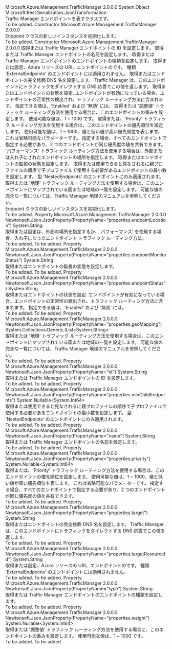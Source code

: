 <Type Name="Endpoint" FullName="Microsoft.Azure.Management.TrafficManager.Models.Endpoint">
  <TypeSignature Language="C#" Value="public class Endpoint" />
  <TypeSignature Language="ILAsm" Value=".class public auto ansi beforefieldinit Endpoint extends System.Object" />
  <TypeSignature Language="DocId" Value="T:Microsoft.Azure.Management.TrafficManager.Models.Endpoint" />
  <TypeSignature Language="VB.NET" Value="Public Class Endpoint" />
  <TypeSignature Language="F#" Value="type Endpoint = class" />
  <AssemblyInfo>
    <AssemblyName>Microsoft.Azure.Management.TrafficManager</AssemblyName>
    <AssemblyVersion>2.0.0.0</AssemblyVersion>
  </AssemblyInfo>
  <Base>
    <BaseTypeName>System.Object</BaseTypeName>
  </Base>
  <Interfaces />
  <Attributes>
    <Attribute>
      <AttributeName>Microsoft.Rest.Serialization.JsonTransformation</AttributeName>
    </Attribute>
  </Attributes>
  <Docs>
    <summary>
            Traffic Manager エンドポイントを表すクラスです。
            </summary>
    <remarks>To be added.</remarks>
  </Docs>
  <Members>
    <Member MemberName=".ctor">
      <MemberSignature Language="C#" Value="public Endpoint ();" />
      <MemberSignature Language="ILAsm" Value=".method public hidebysig specialname rtspecialname instance void .ctor() cil managed" />
      <MemberSignature Language="DocId" Value="M:Microsoft.Azure.Management.TrafficManager.Models.Endpoint.#ctor" />
      <MemberSignature Language="VB.NET" Value="Public Sub New ()" />
      <MemberType>Constructor</MemberType>
      <AssemblyInfo>
        <AssemblyName>Microsoft.Azure.Management.TrafficManager</AssemblyName>
        <AssemblyVersion>2.0.0.0</AssemblyVersion>
      </AssemblyInfo>
      <Parameters />
      <Docs>
        <summary>
            Endpoint クラスの新しいインスタンスを初期化します。
            </summary>
        <remarks>To be added.</remarks>
      </Docs>
    </Member>
    <Member MemberName=".ctor">
      <MemberSignature Language="C#" Value="public Endpoint (string id = null, string name = null, string type = null, string targetResourceId = null, string target = null, string endpointStatus = null, Nullable&lt;long&gt; weight = null, Nullable&lt;long&gt; priority = null, string endpointLocation = null, string endpointMonitorStatus = null, Nullable&lt;long&gt; minChildEndpoints = null, System.Collections.Generic.IList&lt;string&gt; geoMapping = null);" />
      <MemberSignature Language="ILAsm" Value=".method public hidebysig specialname rtspecialname instance void .ctor(string id, string name, string type, string targetResourceId, string target, string endpointStatus, valuetype System.Nullable`1&lt;int64&gt; weight, valuetype System.Nullable`1&lt;int64&gt; priority, string endpointLocation, string endpointMonitorStatus, valuetype System.Nullable`1&lt;int64&gt; minChildEndpoints, class System.Collections.Generic.IList`1&lt;string&gt; geoMapping) cil managed" />
      <MemberSignature Language="DocId" Value="M:Microsoft.Azure.Management.TrafficManager.Models.Endpoint.#ctor(System.String,System.String,System.String,System.String,System.String,System.String,System.Nullable{System.Int64},System.Nullable{System.Int64},System.String,System.String,System.Nullable{System.Int64},System.Collections.Generic.IList{System.String})" />
      <MemberSignature Language="VB.NET" Value="Public Sub New (Optional id As String = null, Optional name As String = null, Optional type As String = null, Optional targetResourceId As String = null, Optional target As String = null, Optional endpointStatus As String = null, Optional weight As Nullable(Of Long) = null, Optional priority As Nullable(Of Long) = null, Optional endpointLocation As String = null, Optional endpointMonitorStatus As String = null, Optional minChildEndpoints As Nullable(Of Long) = null, Optional geoMapping As IList(Of String) = null)" />
      <MemberSignature Language="F#" Value="new Microsoft.Azure.Management.TrafficManager.Models.Endpoint : string * string * string * string * string * string * Nullable&lt;int64&gt; * Nullable&lt;int64&gt; * string * string * Nullable&lt;int64&gt; * System.Collections.Generic.IList&lt;string&gt; -&gt; Microsoft.Azure.Management.TrafficManager.Models.Endpoint" Usage="new Microsoft.Azure.Management.TrafficManager.Models.Endpoint (id, name, type, targetResourceId, target, endpointStatus, weight, priority, endpointLocation, endpointMonitorStatus, minChildEndpoints, geoMapping)" />
      <MemberType>Constructor</MemberType>
      <AssemblyInfo>
        <AssemblyName>Microsoft.Azure.Management.TrafficManager</AssemblyName>
        <AssemblyVersion>2.0.0.0</AssemblyVersion>
      </AssemblyInfo>
      <Parameters>
        <Parameter Name="id" Type="System.String" />
        <Parameter Name="name" Type="System.String" />
        <Parameter Name="type" Type="System.String" />
        <Parameter Name="targetResourceId" Type="System.String" />
        <Parameter Name="target" Type="System.String" />
        <Parameter Name="endpointStatus" Type="System.String" />
        <Parameter Name="weight" Type="System.Nullable&lt;System.Int64&gt;" />
        <Parameter Name="priority" Type="System.Nullable&lt;System.Int64&gt;" />
        <Parameter Name="endpointLocation" Type="System.String" />
        <Parameter Name="endpointMonitorStatus" Type="System.String" />
        <Parameter Name="minChildEndpoints" Type="System.Nullable&lt;System.Int64&gt;" />
        <Parameter Name="geoMapping" Type="System.Collections.Generic.IList&lt;System.String&gt;" />
      </Parameters>
      <Docs>
        <param name="id">取得または Traffic Manager エンドポイントの ID を設定します。</param>
        <param name="name">取得または Traffic Manager エンドポイントの名前を設定します。</param>
        <param name="type">取得または Traffic Manager エンドポイントのエンドポイントの種類を設定します。</param>
        <param name="targetResourceId">取得または設定、Azure リソースの URI、エンドポイントのです。  種類 'ExternalEndpoints' のエンドポイントには適用されません。</param>
        <param name="target">取得またはエンドポイントの完全修飾 DNS 名を設定します。  Traffic Manager は、このエンドポイントにトラフィックをダイレクトする DNS 応答でこの値を返します。</param>
        <param name="endpointStatus">取得またはエンドポイントの状態を設定.  エンドポイントが有効になっている場合、エンドポイントの正常性の検出され、トラフィック ルーティング方法に含まれます。  指定できる値は、'Enabled' および '無効' には。</param>
        <param name="weight">取得または '調整値' トラフィック ルーティング方法を使用する場合に、このエンドポイントの重みを設定します。 使用可能な値は、1 ~ 1000 です。</param>
        <param name="priority">取得または、'Priority' トラフィック ルーティング方法を使用する場合は、このエンドポイントの優先順位を設定します。 使用可能な値は、1 ~ 1000、値と低い値が高い優先順位を表します。 これは省略可能なパラメーターです。  指定する場合、すべてのエンドポイントで指定する必要があり、2 つのエンドポイントが同じ優先度の値を共有できます。</param>
        <param name="endpointLocation">'パフォーマンス' トラフィック ルーティング方法を使用する場合は、外部または入れ子にされたエンドポイントの場所を指定します。</param>
        <param name="endpointMonitorStatus">取得またはエンドポイントの監視の状態を設定します。</param>
        <param name="minChildEndpoints">取得または使用できると見なされるに親プロファイルの順序で子プロファイルで使用する必要があるエンドポイントの最小数を設定します。 型 'NestedEndpoints' のエンドポイントにのみ適用されます。</param>
        <param name="geoMapping">取得または '地理' トラフィック ルーティング方法を使用する場合は、このエンドポイントにマップされている国または地域の一覧を設定します。 可能な値の完全な一覧については、Traffic Manager 地理のマニュアルを参照してください。</param>
        <summary>
            Endpoint クラスの新しいインスタンスを初期化します。
            </summary>
        <remarks>To be added.</remarks>
      </Docs>
    </Member>
    <Member MemberName="EndpointLocation">
      <MemberSignature Language="C#" Value="public string EndpointLocation { get; set; }" />
      <MemberSignature Language="ILAsm" Value=".property instance string EndpointLocation" />
      <MemberSignature Language="DocId" Value="P:Microsoft.Azure.Management.TrafficManager.Models.Endpoint.EndpointLocation" />
      <MemberSignature Language="VB.NET" Value="Public Property EndpointLocation As String" />
      <MemberSignature Language="F#" Value="member this.EndpointLocation : string with get, set" Usage="Microsoft.Azure.Management.TrafficManager.Models.Endpoint.EndpointLocation" />
      <MemberType>Property</MemberType>
      <AssemblyInfo>
        <AssemblyName>Microsoft.Azure.Management.TrafficManager</AssemblyName>
        <AssemblyVersion>2.0.0.0</AssemblyVersion>
      </AssemblyInfo>
      <Attributes>
        <Attribute>
          <AttributeName>Newtonsoft.Json.JsonProperty(PropertyName="properties.endpointLocation")</AttributeName>
        </Attribute>
      </Attributes>
      <ReturnValue>
        <ReturnType>System.String</ReturnType>
      </ReturnValue>
      <Docs>
        <summary>
            取得または設定は、外部の場所を指定するか、'パフォーマンス' を使用する場合、入れ子になったエンドポイント トラフィック ルーティング方法。
            </summary>
        <value>To be added.</value>
        <remarks>To be added.</remarks>
      </Docs>
    </Member>
    <Member MemberName="EndpointMonitorStatus">
      <MemberSignature Language="C#" Value="public string EndpointMonitorStatus { get; set; }" />
      <MemberSignature Language="ILAsm" Value=".property instance string EndpointMonitorStatus" />
      <MemberSignature Language="DocId" Value="P:Microsoft.Azure.Management.TrafficManager.Models.Endpoint.EndpointMonitorStatus" />
      <MemberSignature Language="VB.NET" Value="Public Property EndpointMonitorStatus As String" />
      <MemberSignature Language="F#" Value="member this.EndpointMonitorStatus : string with get, set" Usage="Microsoft.Azure.Management.TrafficManager.Models.Endpoint.EndpointMonitorStatus" />
      <MemberType>Property</MemberType>
      <AssemblyInfo>
        <AssemblyName>Microsoft.Azure.Management.TrafficManager</AssemblyName>
        <AssemblyVersion>2.0.0.0</AssemblyVersion>
      </AssemblyInfo>
      <Attributes>
        <Attribute>
          <AttributeName>Newtonsoft.Json.JsonProperty(PropertyName="properties.endpointMonitorStatus")</AttributeName>
        </Attribute>
      </Attributes>
      <ReturnValue>
        <ReturnType>System.String</ReturnType>
      </ReturnValue>
      <Docs>
        <summary>
            取得またはエンドポイントの監視の状態を設定します。
            </summary>
        <value>To be added.</value>
        <remarks>To be added.</remarks>
      </Docs>
    </Member>
    <Member MemberName="EndpointStatus">
      <MemberSignature Language="C#" Value="public string EndpointStatus { get; set; }" />
      <MemberSignature Language="ILAsm" Value=".property instance string EndpointStatus" />
      <MemberSignature Language="DocId" Value="P:Microsoft.Azure.Management.TrafficManager.Models.Endpoint.EndpointStatus" />
      <MemberSignature Language="VB.NET" Value="Public Property EndpointStatus As String" />
      <MemberSignature Language="F#" Value="member this.EndpointStatus : string with get, set" Usage="Microsoft.Azure.Management.TrafficManager.Models.Endpoint.EndpointStatus" />
      <MemberType>Property</MemberType>
      <AssemblyInfo>
        <AssemblyName>Microsoft.Azure.Management.TrafficManager</AssemblyName>
        <AssemblyVersion>2.0.0.0</AssemblyVersion>
      </AssemblyInfo>
      <Attributes>
        <Attribute>
          <AttributeName>Newtonsoft.Json.JsonProperty(PropertyName="properties.endpointStatus")</AttributeName>
        </Attribute>
      </Attributes>
      <ReturnValue>
        <ReturnType>System.String</ReturnType>
      </ReturnValue>
      <Docs>
        <summary>
            取得またはエンドポイントの状態を設定.  エンドポイントが有効になっている場合、エンドポイントの正常性の検出され、トラフィック ルーティング方法に含まれます。  指定できる値は、'Enabled' および '無効' には。
            </summary>
        <value>To be added.</value>
        <remarks>To be added.</remarks>
      </Docs>
    </Member>
    <Member MemberName="GeoMapping">
      <MemberSignature Language="C#" Value="public System.Collections.Generic.IList&lt;string&gt; GeoMapping { get; set; }" />
      <MemberSignature Language="ILAsm" Value=".property instance class System.Collections.Generic.IList`1&lt;string&gt; GeoMapping" />
      <MemberSignature Language="DocId" Value="P:Microsoft.Azure.Management.TrafficManager.Models.Endpoint.GeoMapping" />
      <MemberSignature Language="VB.NET" Value="Public Property GeoMapping As IList(Of String)" />
      <MemberSignature Language="F#" Value="member this.GeoMapping : System.Collections.Generic.IList&lt;string&gt; with get, set" Usage="Microsoft.Azure.Management.TrafficManager.Models.Endpoint.GeoMapping" />
      <MemberType>Property</MemberType>
      <AssemblyInfo>
        <AssemblyName>Microsoft.Azure.Management.TrafficManager</AssemblyName>
        <AssemblyVersion>2.0.0.0</AssemblyVersion>
      </AssemblyInfo>
      <Attributes>
        <Attribute>
          <AttributeName>Newtonsoft.Json.JsonProperty(PropertyName="properties.geoMapping")</AttributeName>
        </Attribute>
      </Attributes>
      <ReturnValue>
        <ReturnType>System.Collections.Generic.IList&lt;System.String&gt;</ReturnType>
      </ReturnValue>
      <Docs>
        <summary>
            取得または '地理' トラフィック ルーティング方法を使用する場合は、このエンドポイントにマップされている国または地域の一覧を設定します。 可能な値の完全な一覧については、Traffic Manager 地理のマニュアルを参照してください。
            </summary>
        <value>To be added.</value>
        <remarks>To be added.</remarks>
      </Docs>
    </Member>
    <Member MemberName="Id">
      <MemberSignature Language="C#" Value="public string Id { get; set; }" />
      <MemberSignature Language="ILAsm" Value=".property instance string Id" />
      <MemberSignature Language="DocId" Value="P:Microsoft.Azure.Management.TrafficManager.Models.Endpoint.Id" />
      <MemberSignature Language="VB.NET" Value="Public Property Id As String" />
      <MemberSignature Language="F#" Value="member this.Id : string with get, set" Usage="Microsoft.Azure.Management.TrafficManager.Models.Endpoint.Id" />
      <MemberType>Property</MemberType>
      <AssemblyInfo>
        <AssemblyName>Microsoft.Azure.Management.TrafficManager</AssemblyName>
        <AssemblyVersion>2.0.0.0</AssemblyVersion>
      </AssemblyInfo>
      <Attributes>
        <Attribute>
          <AttributeName>Newtonsoft.Json.JsonProperty(PropertyName="id")</AttributeName>
        </Attribute>
      </Attributes>
      <ReturnValue>
        <ReturnType>System.String</ReturnType>
      </ReturnValue>
      <Docs>
        <summary>
            取得または Traffic Manager エンドポイントの ID を設定します。
            </summary>
        <value>To be added.</value>
        <remarks>To be added.</remarks>
      </Docs>
    </Member>
    <Member MemberName="MinChildEndpoints">
      <MemberSignature Language="C#" Value="public Nullable&lt;long&gt; MinChildEndpoints { get; set; }" />
      <MemberSignature Language="ILAsm" Value=".property instance valuetype System.Nullable`1&lt;int64&gt; MinChildEndpoints" />
      <MemberSignature Language="DocId" Value="P:Microsoft.Azure.Management.TrafficManager.Models.Endpoint.MinChildEndpoints" />
      <MemberSignature Language="VB.NET" Value="Public Property MinChildEndpoints As Nullable(Of Long)" />
      <MemberSignature Language="F#" Value="member this.MinChildEndpoints : Nullable&lt;int64&gt; with get, set" Usage="Microsoft.Azure.Management.TrafficManager.Models.Endpoint.MinChildEndpoints" />
      <MemberType>Property</MemberType>
      <AssemblyInfo>
        <AssemblyName>Microsoft.Azure.Management.TrafficManager</AssemblyName>
        <AssemblyVersion>2.0.0.0</AssemblyVersion>
      </AssemblyInfo>
      <Attributes>
        <Attribute>
          <AttributeName>Newtonsoft.Json.JsonProperty(PropertyName="properties.minChildEndpoints")</AttributeName>
        </Attribute>
      </Attributes>
      <ReturnValue>
        <ReturnType>System.Nullable&lt;System.Int64&gt;</ReturnType>
      </ReturnValue>
      <Docs>
        <summary>
            取得または使用できると見なされるに親プロファイルの順序で子プロファイルで使用する必要があるエンドポイントの最小数を設定します。 型 'NestedEndpoints' のエンドポイントにのみ適用されます。
            </summary>
        <value>To be added.</value>
        <remarks>To be added.</remarks>
      </Docs>
    </Member>
    <Member MemberName="Name">
      <MemberSignature Language="C#" Value="public string Name { get; set; }" />
      <MemberSignature Language="ILAsm" Value=".property instance string Name" />
      <MemberSignature Language="DocId" Value="P:Microsoft.Azure.Management.TrafficManager.Models.Endpoint.Name" />
      <MemberSignature Language="VB.NET" Value="Public Property Name As String" />
      <MemberSignature Language="F#" Value="member this.Name : string with get, set" Usage="Microsoft.Azure.Management.TrafficManager.Models.Endpoint.Name" />
      <MemberType>Property</MemberType>
      <AssemblyInfo>
        <AssemblyName>Microsoft.Azure.Management.TrafficManager</AssemblyName>
        <AssemblyVersion>2.0.0.0</AssemblyVersion>
      </AssemblyInfo>
      <Attributes>
        <Attribute>
          <AttributeName>Newtonsoft.Json.JsonProperty(PropertyName="name")</AttributeName>
        </Attribute>
      </Attributes>
      <ReturnValue>
        <ReturnType>System.String</ReturnType>
      </ReturnValue>
      <Docs>
        <summary>
            取得または Traffic Manager エンドポイントの名前を設定します。
            </summary>
        <value>To be added.</value>
        <remarks>To be added.</remarks>
      </Docs>
    </Member>
    <Member MemberName="Priority">
      <MemberSignature Language="C#" Value="public Nullable&lt;long&gt; Priority { get; set; }" />
      <MemberSignature Language="ILAsm" Value=".property instance valuetype System.Nullable`1&lt;int64&gt; Priority" />
      <MemberSignature Language="DocId" Value="P:Microsoft.Azure.Management.TrafficManager.Models.Endpoint.Priority" />
      <MemberSignature Language="VB.NET" Value="Public Property Priority As Nullable(Of Long)" />
      <MemberSignature Language="F#" Value="member this.Priority : Nullable&lt;int64&gt; with get, set" Usage="Microsoft.Azure.Management.TrafficManager.Models.Endpoint.Priority" />
      <MemberType>Property</MemberType>
      <AssemblyInfo>
        <AssemblyName>Microsoft.Azure.Management.TrafficManager</AssemblyName>
        <AssemblyVersion>2.0.0.0</AssemblyVersion>
      </AssemblyInfo>
      <Attributes>
        <Attribute>
          <AttributeName>Newtonsoft.Json.JsonProperty(PropertyName="properties.priority")</AttributeName>
        </Attribute>
      </Attributes>
      <ReturnValue>
        <ReturnType>System.Nullable&lt;System.Int64&gt;</ReturnType>
      </ReturnValue>
      <Docs>
        <summary>
            取得または、'Priority' トラフィック ルーティング方法を使用する場合は、このエンドポイントの優先順位を設定します。 使用可能な値は、1 ~ 1000、値と低い値が高い優先順位を表します。 これは省略可能なパラメーターです。  指定する場合、すべてのエンドポイントで指定する必要があり、2 つのエンドポイントが同じ優先度の値を共有できます。
            </summary>
        <value>To be added.</value>
        <remarks>To be added.</remarks>
      </Docs>
    </Member>
    <Member MemberName="Target">
      <MemberSignature Language="C#" Value="public string Target { get; set; }" />
      <MemberSignature Language="ILAsm" Value=".property instance string Target" />
      <MemberSignature Language="DocId" Value="P:Microsoft.Azure.Management.TrafficManager.Models.Endpoint.Target" />
      <MemberSignature Language="VB.NET" Value="Public Property Target As String" />
      <MemberSignature Language="F#" Value="member this.Target : string with get, set" Usage="Microsoft.Azure.Management.TrafficManager.Models.Endpoint.Target" />
      <MemberType>Property</MemberType>
      <AssemblyInfo>
        <AssemblyName>Microsoft.Azure.Management.TrafficManager</AssemblyName>
        <AssemblyVersion>2.0.0.0</AssemblyVersion>
      </AssemblyInfo>
      <Attributes>
        <Attribute>
          <AttributeName>Newtonsoft.Json.JsonProperty(PropertyName="properties.target")</AttributeName>
        </Attribute>
      </Attributes>
      <ReturnValue>
        <ReturnType>System.String</ReturnType>
      </ReturnValue>
      <Docs>
        <summary>
            取得またはエンドポイントの完全修飾 DNS 名を設定します。  Traffic Manager は、このエンドポイントにトラフィックをダイレクトする DNS 応答でこの値を返します。
            </summary>
        <value>To be added.</value>
        <remarks>To be added.</remarks>
      </Docs>
    </Member>
    <Member MemberName="TargetResourceId">
      <MemberSignature Language="C#" Value="public string TargetResourceId { get; set; }" />
      <MemberSignature Language="ILAsm" Value=".property instance string TargetResourceId" />
      <MemberSignature Language="DocId" Value="P:Microsoft.Azure.Management.TrafficManager.Models.Endpoint.TargetResourceId" />
      <MemberSignature Language="VB.NET" Value="Public Property TargetResourceId As String" />
      <MemberSignature Language="F#" Value="member this.TargetResourceId : string with get, set" Usage="Microsoft.Azure.Management.TrafficManager.Models.Endpoint.TargetResourceId" />
      <MemberType>Property</MemberType>
      <AssemblyInfo>
        <AssemblyName>Microsoft.Azure.Management.TrafficManager</AssemblyName>
        <AssemblyVersion>2.0.0.0</AssemblyVersion>
      </AssemblyInfo>
      <Attributes>
        <Attribute>
          <AttributeName>Newtonsoft.Json.JsonProperty(PropertyName="properties.targetResourceId")</AttributeName>
        </Attribute>
      </Attributes>
      <ReturnValue>
        <ReturnType>System.String</ReturnType>
      </ReturnValue>
      <Docs>
        <summary>
            取得または設定、Azure リソースの URI、エンドポイントのです。  種類 'ExternalEndpoints' のエンドポイントには適用されません。
            </summary>
        <value>To be added.</value>
        <remarks>To be added.</remarks>
      </Docs>
    </Member>
    <Member MemberName="Type">
      <MemberSignature Language="C#" Value="public string Type { get; set; }" />
      <MemberSignature Language="ILAsm" Value=".property instance string Type" />
      <MemberSignature Language="DocId" Value="P:Microsoft.Azure.Management.TrafficManager.Models.Endpoint.Type" />
      <MemberSignature Language="VB.NET" Value="Public Property Type As String" />
      <MemberSignature Language="F#" Value="member this.Type : string with get, set" Usage="Microsoft.Azure.Management.TrafficManager.Models.Endpoint.Type" />
      <MemberType>Property</MemberType>
      <AssemblyInfo>
        <AssemblyName>Microsoft.Azure.Management.TrafficManager</AssemblyName>
        <AssemblyVersion>2.0.0.0</AssemblyVersion>
      </AssemblyInfo>
      <Attributes>
        <Attribute>
          <AttributeName>Newtonsoft.Json.JsonProperty(PropertyName="type")</AttributeName>
        </Attribute>
      </Attributes>
      <ReturnValue>
        <ReturnType>System.String</ReturnType>
      </ReturnValue>
      <Docs>
        <summary>
            取得または Traffic Manager エンドポイントのエンドポイントの種類を設定します。
            </summary>
        <value>To be added.</value>
        <remarks>To be added.</remarks>
      </Docs>
    </Member>
    <Member MemberName="Weight">
      <MemberSignature Language="C#" Value="public Nullable&lt;long&gt; Weight { get; set; }" />
      <MemberSignature Language="ILAsm" Value=".property instance valuetype System.Nullable`1&lt;int64&gt; Weight" />
      <MemberSignature Language="DocId" Value="P:Microsoft.Azure.Management.TrafficManager.Models.Endpoint.Weight" />
      <MemberSignature Language="VB.NET" Value="Public Property Weight As Nullable(Of Long)" />
      <MemberSignature Language="F#" Value="member this.Weight : Nullable&lt;int64&gt; with get, set" Usage="Microsoft.Azure.Management.TrafficManager.Models.Endpoint.Weight" />
      <MemberType>Property</MemberType>
      <AssemblyInfo>
        <AssemblyName>Microsoft.Azure.Management.TrafficManager</AssemblyName>
        <AssemblyVersion>2.0.0.0</AssemblyVersion>
      </AssemblyInfo>
      <Attributes>
        <Attribute>
          <AttributeName>Newtonsoft.Json.JsonProperty(PropertyName="properties.weight")</AttributeName>
        </Attribute>
      </Attributes>
      <ReturnValue>
        <ReturnType>System.Nullable&lt;System.Int64&gt;</ReturnType>
      </ReturnValue>
      <Docs>
        <summary>
            取得または '調整値' トラフィック ルーティング方法を使用する場合に、このエンドポイントの重みを設定します。 使用可能な値は、1 ~ 1000 です。
            </summary>
        <value>To be added.</value>
        <remarks>To be added.</remarks>
      </Docs>
    </Member>
  </Members>
</Type>